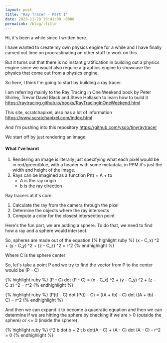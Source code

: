 ```yaml
---
layout: post
title: "Ray Tracer - Part 1"
date: 2023-11-20 19:41:00 -0800
permalink: /blog/:title
---
```


Hi, it's been a while since I written here.

I have wanted to create my own physics engine for a while and I have finally carved out time on procrastinating on other stuff to work on this.

But it turns out that there is no instant gratification in building out a physics engine since we would also require a graphics engine to showcase the physics that come out from a physics engine.

So here, I think I'm going to start by building a ray tracer.

I am referring mainly to the Ray Tracing in One Weekend book by Peter Shirley, Trevor David Black and Steve Hollasch to learn how to build it https://raytracing.github.io/books/RayTracingInOneWeekend.html

This site, scratchapixel, also has a lot of information https://www.scratchapixel.com/index.html

And I'm pushing into this repository https://github.com/ysoo/tinyraytracer

We start off by just rendering an image:

#### What I've learnt

1. Rendering an image is literally just specifying what each pixel would be in red/green/blue, with a header with some metadata, in PPM it's just the width and height of the image.
2. Rays can be imagined as a function P(t) = A + tb
   - A is the ray origin
   - b is the ray direction

Ray tracers at it's core

1. Calculate the ray from the camera through the pixel
2. Determine the objects where the ray intersects
3. Compute a color for the closest intersection point

Here's the fun part, we are adding a sphere. To do that, we need to find how a ray and a sphere would intersect. 

So, spheres are made out of the equation
{% highlight ruby %}
(x - C_x) ^2 + (y - C_y) ^2 + (z - C_z) ^2 = r^2
{% endhighlight %}

Where C is the sphere center

So, let's take a point P and we try to find the vector from P to the center would be (P - C)

{% highlight ruby %}
(P - C) dot (P - C) = (x - C_x) ^2 + (y - C_y) ^2 + (z - C_z) ^2 = r^2
{% endhighlight %}

{% highlight ruby %}
(P(t) - C) dot (P(t) - C) = ((A + tb) - C) dot ((A + tb) - C) = r^2
{% endhighlight %}

And then we can expand it to become a quadratic equation and then we can determine if we are hitting the sphere by checking if we are > 0 (outside the sphere) or <= 0 (inside the sphere)

{% highlight ruby %}
t^2 b dot b + 2 t b dot(A - C) + (A  - C) dot (A - C) - r^2 = 0
{% endhighlight %}